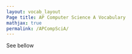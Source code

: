 ```yaml
---
layout: vocab_layout
Page title: AP Computer Science A Vocabulary
mathjax: true
permalink: /APCompSciA/
---
```


See bellow

